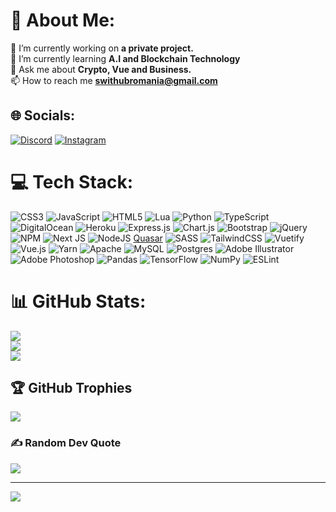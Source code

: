 # 💫 About Me:
🔭 I’m currently working on **a private project.**<br>🌱 I’m currently learning **A.I and Blockchain Technology**<br>💬 Ask me about **Crypto, Vue and Business.**<br>📫 How to reach me **swithubromania@gmail.com**


## 🌐 Socials:
[![Discord](https://img.shields.io/badge/Discord-%237289DA.svg?logo=discord&logoColor=white)](htttps://discord.gg/RzHxUkJYg4) [![Instagram](https://img.shields.io/badge/Instagram-%23E4405F.svg?logo=Instagram&logoColor=white)](https://instagram.com/mtrandafir) 

# 💻 Tech Stack:
![CSS3](https://img.shields.io/badge/css3-%231572B6.svg?style=flat-square&logo=css3&logoColor=white) ![JavaScript](https://img.shields.io/badge/javascript-%23323330.svg?style=flat-square&logo=javascript&logoColor=%23F7DF1E) ![HTML5](https://img.shields.io/badge/html5-%23E34F26.svg?style=flat-square&logo=html5&logoColor=white) ![Lua](https://img.shields.io/badge/lua-%232C2D72.svg?style=flat-square&logo=lua&logoColor=white) ![Python](https://img.shields.io/badge/python-3670A0?style=flat-square&logo=python&logoColor=ffdd54) ![TypeScript](https://img.shields.io/badge/typescript-%23007ACC.svg?style=flat-square&logo=typescript&logoColor=white) ![DigitalOcean](https://img.shields.io/badge/DigitalOcean-%230167ff.svg?style=flat-square&logo=digitalOcean&logoColor=white) ![Heroku](https://img.shields.io/badge/heroku-%23430098.svg?style=flat-square&logo=heroku&logoColor=white) ![Express.js](https://img.shields.io/badge/express.js-%23404d59.svg?style=flat-square&logo=express&logoColor=%2361DAFB) ![Chart.js](https://img.shields.io/badge/chart.js-F5788D.svg?style=flat-square&logo=chart.js&logoColor=white) ![Bootstrap](https://img.shields.io/badge/bootstrap-%23563D7C.svg?style=flat-square&logo=bootstrap&logoColor=white) ![jQuery](https://img.shields.io/badge/jquery-%230769AD.svg?style=flat-square&logo=jquery&logoColor=white) ![NPM](https://img.shields.io/badge/NPM-%23000000.svg?style=flat-square&logo=npm&logoColor=white) ![Next JS](https://img.shields.io/badge/Next-black?style=flat-square&logo=next.js&logoColor=white) ![NodeJS](https://img.shields.io/badge/node.js-6DA55F?style=flat-square&logo=node.js&logoColor=white) [Quasar](https://img.shields.io/badge/Quasar-16B7FB?style=flat-square&logo=quasar&logoColor=black) ![SASS](https://img.shields.io/badge/SASS-hotpink.svg?style=flat-square&logo=SASS&logoColor=white) ![TailwindCSS](https://img.shields.io/badge/tailwindcss-%2338B2AC.svg?style=flat-square&logo=tailwind-css&logoColor=white) ![Vuetify](https://img.shields.io/badge/Vuetify-1867C0?style=flat-square&logo=vuetify&logoColor=AEDDFF) ![Vue.js](https://img.shields.io/badge/vuejs-%2335495e.svg?style=flat-square&logo=vuedotjs&logoColor=%234FC08D) ![Yarn](https://img.shields.io/badge/yarn-%232C8EBB.svg?style=flat-square&logo=yarn&logoColor=white) ![Apache](https://img.shields.io/badge/apache-%23D42029.svg?style=flat-square&logo=apache&logoColor=white) ![MySQL](https://img.shields.io/badge/mysql-%2300f.svg?style=flat-square&logo=mysql&logoColor=white) ![Postgres](https://img.shields.io/badge/postgres-%23316192.svg?style=flat-square&logo=postgresql&logoColor=white) ![Adobe Illustrator](https://img.shields.io/badge/adobeillustrator-%23FF9A00.svg?style=flat-square&logo=adobeillustrator&logoColor=white) ![Adobe Photoshop](https://img.shields.io/badge/adobephotoshop-%2331A8FF.svg?style=flat-square&logo=adobephotoshop&logoColor=white) ![Pandas](https://img.shields.io/badge/pandas-%23150458.svg?style=flat-square&logo=pandas&logoColor=white) ![TensorFlow](https://img.shields.io/badge/TensorFlow-%23FF6F00.svg?style=flat-square&logo=TensorFlow&logoColor=white) ![NumPy](https://img.shields.io/badge/numpy-%23013243.svg?style=flat-square&logo=numpy&logoColor=white) ![ESLint](https://img.shields.io/badge/ESLint-4B3263?style=flat-square&logo=eslint&logoColor=white)
# 📊 GitHub Stats:
![](https://github-readme-stats.vercel.app/api?username=Switty6&theme=react&hide_border=true&include_all_commits=true&count_private=true)<br/>
![](https://github-readme-streak-stats.herokuapp.com/?user=Switty6&theme=react&hide_border=true)<br/>
![](https://github-readme-stats.vercel.app/api/top-langs/?username=Switty6&theme=react&hide_border=true&include_all_commits=true&count_private=true&layout=compact)

## 🏆 GitHub Trophies
![](https://github-profile-trophy.vercel.app/?username=Switty6&theme=monokai&no-frame=false&no-bg=true&margin-w=4)

### ✍️ Random Dev Quote
![](https://quotes-github-readme.vercel.app/api?type=horizontal&theme=radical)

---
[![](https://visitcount.itsvg.in/api?id=Switty6&icon=1&color=0)](https://visitcount.itsvg.in)
